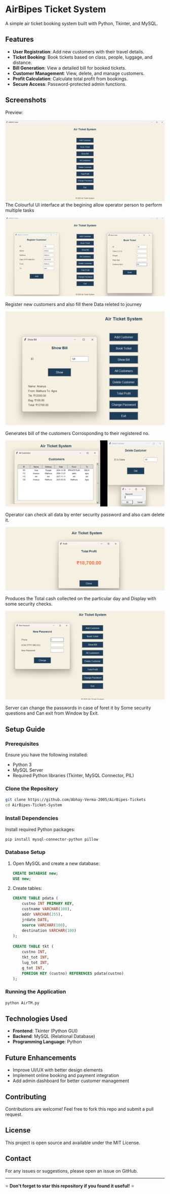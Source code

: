 # AirBipes Ticket System

A simple air ticket booking system built with Python, Tkinter, and MySQL.

## Features

- **User Registration**: Add new customers with their travel details.
- **Ticket Booking**: Book tickets based on class, people, luggage, and distance.
- **Bill Generation**: View a detailed bill for booked tickets.
- **Customer Management**: View, delete, and manage customers.
- **Profit Calculation**: Calculate total profit from bookings.
- **Secure Access**: Password-protected admin functions.

## Screenshots

Preview:
<br>
<br>
![Alt Text](Scans/U1.png)
<BR>
The Colourful UI interface at the begining allow operator person to perform multiple tasks
<BR>

![Alt Text](Scans/U2.png)
<BR>

Register new customers and also fill there Data releted to journey
<BR>

![Alt Text](Scans/U3.png)
<BR>

Generates bill of the customers Corrosponding to their registered no.
<BR>

![Alt Text](Scans/U4.png)
<BR>

Operator can check all data by enter security password and also cam delete it.
<BR>

![Alt Text](Scans/U5.png)
<BR>

Produces the Total cash collected on the particular day and Display with some security checks.
<BR>

![Alt Text](Scans/U6.png)
<BR>

Server can change the passwords in case of foret it by Some security questions and Can exit from Window by Exit.


## Setup Guide

### Prerequisites

Ensure you have the following installed:
- Python 3
- MySQL Server
- Required Python libraries (Tkinter, MySQL Connector, PIL)

### Clone the Repository

```sh
git clone https://github.com/Abhay-Verma-2005/AirBipes-Tickets
cd AirBipes-Ticket-System
```

### Install Dependencies

Install required Python packages:
```sh
pip install mysql-connector-python pillow
```

### Database Setup

1. Open MySQL and create a new database:
   ```sql
   CREATE DATABASE new;
   USE new;
   ```
2. Create tables:
   ```sql
   CREATE TABLE pdata (
       custno INT PRIMARY KEY,
       custname VARCHAR(100),
       addr VARCHAR(255),
       jrdate DATE,
       source VARCHAR(100),
       destination VARCHAR(100)
   );
   
   CREATE TABLE tkt (
       custno INT,
       tkt_tot INT,
       lug_tot INT,
       g_tot INT,
       FOREIGN KEY (custno) REFERENCES pdata(custno)
   );
   ```

### Running the Application

```sh
python AirTM.py
```

## Technologies Used

- **Frontend**: Tkinter (Python GUI)
- **Backend**: MySQL (Relational Database)
- **Programming Language**: Python

## Future Enhancements

- Improve UI/UX with better design elements
- Implement online booking and payment integration
- Add admin dashboard for better customer management

## Contributing

Contributions are welcome! Feel free to fork this repo and submit a pull request.

## License

This project is open source and available under the MIT License.

## Contact

For any issues or suggestions, please open an issue on GitHub.

---

⭐ **Don't forget to star this repository if you found it useful!** ⭐
